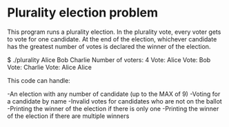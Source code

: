 <h1>Plurality election problem</h1>

This program runs a plurality election. In the plurality vote, every voter gets to vote for one candidate. At the end of the election, whichever candidate has the greatest number of votes is declared the winner of the election.

$ ./plurality Alice Bob Charlie
Number of voters: 4
Vote: Alice
Vote: Bob
Vote: Charlie
Vote: Alice
Alice

This code can handle:

-An election with any number of candidate (up to the MAX of 9)
-Voting for a candidate by name
-Invalid votes for candidates who are not on the ballot
-Printing the winner of the election if there is only one
-Printing the winner of the election if there are multiple winners